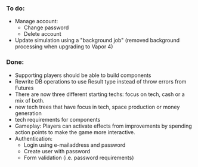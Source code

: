 ### To do:
* Manage account:
    * Change password
    * Delete account
* Update simulation using a "background job" (removed background processing when upgrading to Vapor 4)

### Done:
* Supporting players should be able to build components
* Rewrite DB operations to use Result type instead of throw errors from Futures
* There are now three different starting techs: focus on tech, cash or a mix of both.
* new tech trees that have focus in tech, space production or money generation
* tech requirements for components
* Gameplay: Players can activate effects from improvements by spending action points to make the game more interactive.
* Authentication:
    * Login using e-mailaddress and password
    * Create user with password
    * Form validation (i.e. password requirements)